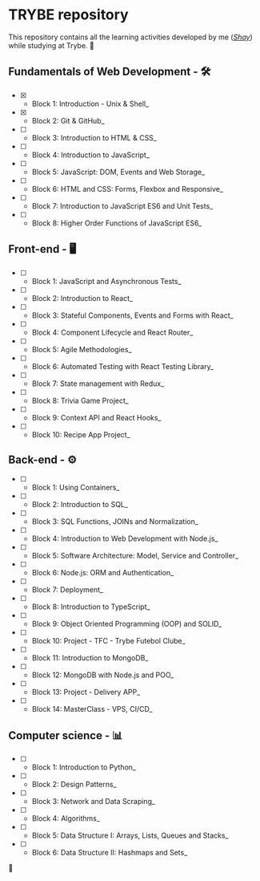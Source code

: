 # TRYBE repository

 This repository contains all the learning activities developed by me (_[Shay](https://www.linkedin.com/in/shaylopes/)_) while studying at Trybe. 🛫


## Fundamentals of Web Development - 🛠

 - [x] - Block 1: Introduction - Unix & Shell_
 - [x] - Block 2: Git & GitHub_
 - [ ] - Block 3: Introduction to HTML & CSS_
 - [ ] - Block 4: Introduction to JavaScript_
 - [ ] - Block 5: JavaScript: DOM, Events and Web Storage_
 - [ ] - Block 6: HTML and CSS: Forms, Flexbox and Responsive_
 - [ ] - Block 7: Introduction to JavaScript ES6 and Unit Tests_
 - [ ] - Block 8: Higher Order Functions of JavaScript ES6_

## Front-end - 🖥

 - [ ] - Block 1: JavaScript and Asynchronous Tests_
 - [ ] - Block 2: Introduction to React_
 - [ ] - Block 3: Stateful Components, Events and Forms with React_
 - [ ] - Block 4: Component Lifecycle and React Router_
 - [ ] - Block 5: Agile Methodologies_
 - [ ] - Block 6: Automated Testing with React Testing Library_
 - [ ] - Block 7: State management with Redux_
 - [ ] - Block 8: Trivia Game Project_
 - [ ] - Block 9: Context API and React Hooks_
 - [ ] - Block 10: Recipe App Project_

## Back-end - ⚙️

 - [ ] - Block 1: Using Containers_
 - [ ] - Block 2: Introduction to SQL_
 - [ ] - Block 3: SQL Functions, JOINs and Normalization_
 - [ ] - Block 4: Introduction to Web Development with Node.js_
 - [ ] - Block 5: Software Architecture: Model, Service and Controller_
 - [ ] - Block 6: Node.js: ORM and Authentication_
 - [ ] - Block 7: Deployment_
 - [ ] - Block 8: Introduction to TypeScript_
 - [ ] - Block 9: Object Oriented Programming (OOP) and SOLID_
 - [ ] - Block 10: Project - TFC - Trybe Futebol Clube_
 - [ ] - Block 11: Introduction to MongoDB_
 - [ ] - Block 12: MongoDB with Node.js and POO_
 - [ ] - Block 13: Project - Delivery APP_
 - [ ] - Block 14: MasterClass - VPS, CI/CD_

## Computer science - 📊

 - [ ] - Block 1: Introduction to Python_
 - [ ] - Block 2: Design Patterns_
 - [ ] - Block 3: Network and Data Scraping_
 - [ ] - Block 4: Algorithms_
 - [ ] - Block 5: Data Structure I: Arrays, Lists, Queues and Stacks_
 - [ ] - Block 6: Data Structure II: Hashmaps and Sets_

:rocket:
